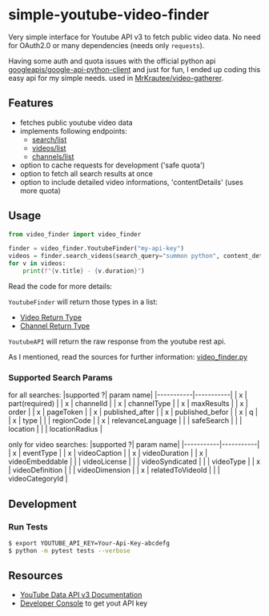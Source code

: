 # simple-youtube-video-finder
Very simple interface for Youtube API v3 to fetch public video data.
No need for OAuth2.0 or many dependencies (needs only `requests`).

Having some auth and quota issues with the official python api [googleapis/google-api-python-client](https://github.com/googleapis/google-api-python-client) and just for fun,
I ended up coding this easy api for my simple needs.
used in [MrKrautee/video-gatherer](https://github.com/MrKrautee/django-video-gatherer).

## Features
* fetches public youtube video data
* implements following endpoints:
    * [search/list](https://developers.google.com/youtube/v3/docs/search/list)
    * [videos/list](https://developers.google.com/youtube/v3/docs/videos/list)
    * [channels/list](https://developers.google.com/youtube/v3/docs/channels/list)
* option to cache requests for development ('safe quota')
* option to fetch all search results at once
* option to include detailed video informations, 'contentDetails' (uses more quota)

## Usage

```python
from video_finder import video_finder

finder = video_finder.YoutubeFinder("my-api-key")
videos = finder.search_videos(search_query="summon python", content_details=True)
for v in videos:
    print(f"{v.title} - {v.duration}")
```
Read the code for more details:

`YoutubeFinder` will return those types in a list:
* [Video Return Type](https://github.com/MrKrautee/simple-youtube-video-finder/blob/46aa8bfeaa993be3edfd34e23237879ce19afeeb/video_finder/video_finder.py#L394) 
* [Channel Return Type](https://github.com/MrKrautee/simple-youtube-video-finder/blob/46aa8bfeaa993be3edfd34e23237879ce19afeeb/video_finder/video_finder.py#L424)

`YoutubeAPI` will return the raw response from the youtube rest api.

As I mentioned, read the sources for further information:
[video_finder.py](https://github.com/MrKrautee/simple-youtube-video-finder/blob/master/video_finder/video_finder.py)

### Supported Search Params

for all searches:
|supported ?| param name|
|-----------|-----------|
| x  | part(required)   |
| x  | channelId |
| x  | channelType  |
| x  | maxResults |
| x  | order |
| x  | pageToken |
| x  | published_after |
| x  | published_befor |
| x  | q |
| x  | type |
|    | regionCode |
| x  | relevanceLanguage |
|    | safeSearch  |
|    | location |
|    | locationRadius |

only for video searches:
|supported ?| param name|
|-----------|-----------|
| x  |  eventType |
| x  |  videoCaption |
| x  |  videoDuration |
| x  |  videoEmbeddable |
|    |  videoLicense  |
|    |  videoSyndicated  |
|    |  videoType  |
| x  |  videoDefinition  |
|    |  videoDimension  |
| x  |  relatedToVideoId |
|    |  videoCategoryId |

## Development
### Run Tests
```bash
$ export YOUTUBE_API_KEY=Your-Api-Key-abcdefg
$ python -m pytest tests --verbose
```

## Resources
* [YouTube Data API v3 Documentation](https://developers.google.com/youtube/v3/docs)
* [Developer Console](https://console.developers.google.com/) to get yout API
  key

